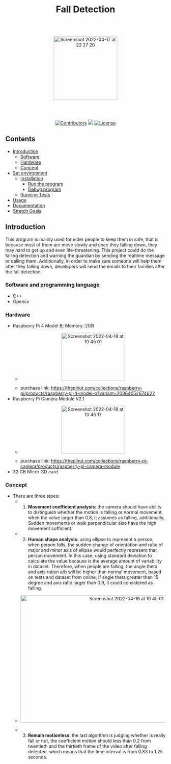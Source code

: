 <h1 align="center"><b>Fall Detection</b></h1><br><br>
<p align="center">
<img alt="Screenshot 2022-04-17 at 22 27 20" src="https://user-images.githubusercontent.com/50026800/163732671-387926f1-9513-4b1d-b710-4ed6c5dd5bbc.png" width="200px" height="200px"></p><br><br>

<p align="center">
    <a href="https://github.com/caox5/Real-time-embedded-project/graphs/contributors" alt="Contributors">
        <img src="https://img.shields.io/github/contributors/SunitaAcharya/myYogaMate.svg?style=flat&amp;label=Contributors&amp;maxAge=86400" alt="Contributors" /></a>
    <a href="https://github.com/caox5/Real-time-embedded-project/issues" alt="Issues">
        <img src="https://img.shields.io/github/issues/LancerMar/Guitartuner.svg" /></a>
    <a href="https://github.com/caox5/Real-time-embedded-project/blob/main/LICENSE" alt="License">
        <img src="https://img.shields.io/badge/License-MIT-yellow.svg" alt="License" /></a>
</p>

## Contents
<ul>
    <li><a href="#Introduction">Introduction</a>
        <ul>
            <li><a href="#Software">Software</a>
            <li><a href="#Hardware">Hardware</a>
            <li><a href="#Concept">Concept</a>
        </ul>
    <li><a href="#Set environment">Set environment</a>
        <ul>
            <li><a href="#installation">Installation</a>
                <ul>
                    <li><a href="#run-the-executable">Run the program</a>
                    <li><a href="#debug">Debug program</a>
                </ul>
            <li><a href="#running-tests">Running Tests</a>
        </ul>
    <li><a href="#Usage">Usage</a>
    <li><a href="#Documentation">Documentation</a>
    <li><a href="#Stretch-Goals">Stretch Goals</a>
</ul>
            
## Introduction

This program is mainly used for elder people to keep them in safe, that is because most of them are move slowly and once they falling down, they may hard to get up and even life-threatening. This project could do the falling detection and warning the guardian by sending the realtime message or calling them. Additionally, in order to make sure someone will help them after they falling down, developers will send the emails to their families after the fall detection.

### Software and programming language
 - C++
 - Opencv
 
### Hardware
 - Raspberry Pi 4 Model B; Memory: 2GB 
    - <p align="center"><img alt="Screenshot 2022-04-18 at 10 45 01" src="https://user-images.githubusercontent.com/50026800/163790690-ccf2e6ba-62aa-4cad-a626-eb86eb2bd2a8.png"  width="200px" height="150px"></p>
   - purchase link: https://thepihut.com/collections/raspberry-pi/products/raspberry-pi-4-model-b?variant=20064052674622
 - Raspberry Pi Camera Module V2.1 
   - <p align="center"><img  alt="Screenshot 2022-04-18 at 10 45 17" src="https://user-images.githubusercontent.com/50026800/163790875-b79c394a-8754-49ad-b413-951cd316d8dd.png" width="200px" height="150px"></p>
   - purchase link: https://thepihut.com/collections/raspberry-pi-camera/products/raspberry-pi-camera-module
 - 32 GB Micro-SD card
 
 ### Concept
  - There are three stpes:
    - 1. <b>Movement coefficient analysis</b>: the camera should have ability to distinguish whether the motion is falling or normal movement, when the value larger than 0.8, it assumes as falling, additionally, Sudden movements or walk perpendicular also have the high movement cofficient.
    - 2. <b>Human shape analysis</b>: using ellipse to represent a person, when person falls, the sudden change of orientation and ratio of major and minor axis of ellipse would perfectly represent that person movement. In this case, using standard deviation to calculate the value because is the average amount of variability in dataset. Therefore, when people are falling, the angle theta and axis ration a/b will be higher than normal movement, based on tests and dataset from online, if angle theta greater than 15 degree and axis ratio larger than 0.9, it could considered as falling.
    - <p align="center"><img alt="Screenshot 2022-04-18 at 10 45 01" src="https://user-images.githubusercontent.com/50026800/163798022-d8dc20c8-7104-4151-a761-fc2b66bb44fa.jpeg"  width="650px" height="400px"></p>
    - 3. <b>Remain motionless</b>: the last algorithm is judging whether is really fall or not, the coefficient motion should less than 0.2 from twentieth and the thirtieth frame of the video after falling detected. which means that the time interval is from 0.83 to 1.25 seconds. 

 


  
